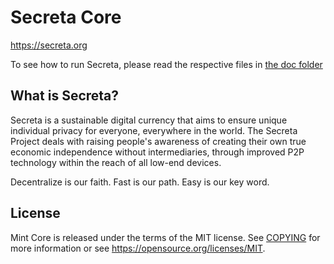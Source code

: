 Secreta Core
=====================================

https://secreta.org

To see how to run Secreta, please read the respective files in [the doc folder](doc)

What is Secreta?
----------------

Secreta is a sustainable digital currency that aims to ensure unique individual privacy for everyone,
everywhere in the world. The Secreta Project deals with raising people's awareness of creating their own true economic independence without intermediaries, 
through improved P2P technology within the reach of all low-end devices.

Decentralize is our faith. Fast is our path. Easy is our key word.

License
-------

Mint Core is released under the terms of the MIT license. See [COPYING](COPYING) for more
information or see https://opensource.org/licenses/MIT.
